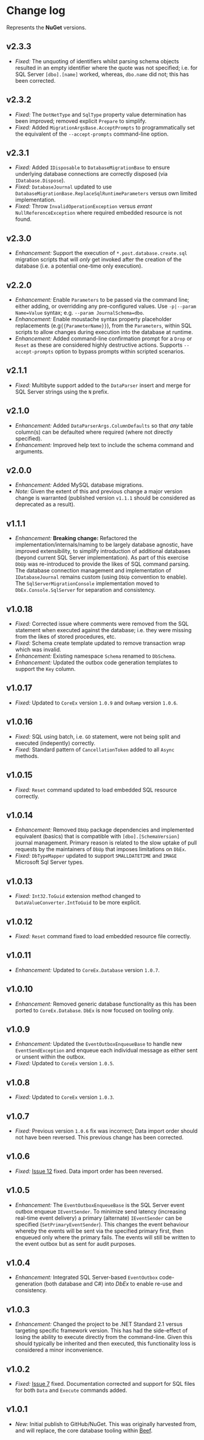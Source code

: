 ﻿# Change log

Represents the **NuGet** versions.

## v2.3.3
- *Fixed:* The unquoting of identifiers whilst parsing schema objects resulted in an empty identifier where the quote was not specified; i.e. for SQL Server `[dbo].[name]` worked, whereas, `dbo.name` did not; this has been corrected.

## v2.3.2
- *Fixed:* The `DotNetType` and `SqlType` property value determination has been improved; removed explicit `Prepare` to simplify.
- *Fixed:* Added `MigrationArgsBase.AcceptPrompts` to programmatically set the equivalent of the `--accept-prompts` command-line option. 

## v2.3.1
- *Fixed:* Added `IDisposable` to `DatabaseMigrationBase` to ensure underlying database connections are correctly disposed (via `IDatabase.Dispose`).
- *Fixed:* `DatabaseJournal` updated to use `DatabaseMigrationBase.ReplaceSqlRuntimeParameters` versus own limited implementation.
- *Fixed:* Throw `InvalidOperationException` versus _errant_ `NullReferenceException` where required embedded resource is not found.

## v2.3.0
- *Enhancement:* Support the execution of `*.post.database.create.sql` migration scripts that will _only_ get invoked after the creation of the database (i.e. a potential one-time only execution).

## v2.2.0
- *Enhancement:* Enable `Parameters` to be passed via the command line; either adding, or overridding any pre-configured values. Use `-p|--param Name=Value` syntax; e.g. `--param JournalSchema=dbo`.
- *Enhancement:* Enable moustache syntax property placeholder replacements (e.g`{{ParameterName}}`), from the `Parameters`, within SQL scripts to allow changes during execution into the database at runtime.
- *Enhancement:* Added command-line confirmation prompt for a `Drop` or `Reset` as these are considered highly destructive actions. Supports `--accept-prompts` option to bypass prompts within scripted scenarios.

## v2.1.1
- *Fixed:* Multibyte support added to the `DataParser` insert and merge for SQL Server strings using the `N` prefix.

## v2.1.0
- *Enhancement:* Added `DataParserArgs.ColumnDefaults` so that _any_ table column(s) can be defaulted where required (where not directly specified).
- *Enhancement:* Improved help text to include the schema command and arguments.

## v2.0.0
- *Enhancement:* Added MySQL database migrations.
- *Note:* Given the extent of this and previous change a major version change is warranted (published version `v1.1.1` should be considered as deprecated as a result).

## v1.1.1
- *Enhancement:* **Breaking change:** Refactored the implementation/internals/naming to be largely database agnostic, have improved extensibility, to simplify introduction of additional databases (beyond current SQL Server implementation). As part of this exercise `DbUp` was re-introduced to provide the likes of SQL command parsing. The database connection management and implementation of `IDatabaseJournal` remains custom (using `DbUp` convention to enable). The `SqlServerMigrationConsole` implementation moved to `DbEx.Console.SqlServer` for separation and consistency.

## v1.0.18
- *Fixed:* Corrected issue where comments were removed from the SQL statement when executed against the database; i.e. they were missing from the likes of stored procedures, etc.
- *Fixed:* Schema create template updated to remove transaction wrap which was invalid.
- *Enhancement:* Existing namespace `Schema` renamed to `DbSchema`.
- *Enhancement:* Updated the outbox code generation templates to support the `Key` column.

## v1.0.17
- *Fixed:* Updated to `CoreEx` version `1.0.9` and `OnRamp` version `1.0.6`.

## v1.0.16
- *Fixed:* SQL using batch, i.e. `GO` statement, were not being split and executed (indepently) correctly.
- *Fixed:* Standard pattern of `CancellationToken` added to all `Async` methods.

## v1.0.15
- *Fixed:* `Reset` command updated to load embedded SQL resource correctly.

## v1.0.14
- *Enhancement:* Removed `DbUp` package dependencies and implemented equivalent (basics) that is compatible with `[dbo].[SchemaVersion]` journal management. Primary reason is related to the slow uptake of pull requests by the maintainers of `DbUp` that imposes limitations on `DbEx`.
- *Fixed:* `DbTypeMapper` updated to support `SMALLDATETIME` and `IMAGE` Microsoft Sql Server types.

## v1.0.13
- *Fixed:* `Int32.ToGuid` extension method changed to `DataValueConverter.IntToGuid` to be more explicit.

## v1.0.12
- *Fixed:* `Reset` command fixed to load embedded resource file correctly.

## v1.0.11
- *Enhancement:* Updated to `CoreEx.Database` version `1.0.7`.

## v1.0.10
- *Enhancement:* Removed generic database functionality as this has been ported to `CoreEx.Database`. `DbEx` is now focused on tooling only.

## v1.0.9
- *Enhancement:* Updated the `EventOutboxEnqueueBase` to handle new `EventSendException` and enqueue each individual message as either sent or unsent within the outbox.
- *Fixed:* Updated to `CoreEx` version `1.0.5`.

## v1.0.8
- *Fixed:* Updated to `CoreEx` version `1.0.3`.

## v1.0.7
- *Fixed:* Previous version `1.0.6` fix was incorrect; Data import order should not have been reversed. This previous change has been corrected. 

## v1.0.6
- *Fixed:* [Issue 12](https://github.com/Avanade/DbEx/issues/12) fixed. Data import order has been reversed.

## v1.0.5
- *Enhancement:* The `EventOutboxEnqueueBase` is the SQL Server event outbox enqueue `IEventSender`. To minimize send latency (increasing real-time event delivery) a primary (alternate) `IEventSender` can be specified (`SetPrimaryEventSender`). This changes the event behaviour whereby the events will be sent via the specified primary first, then enqueued only where the primary fails. The events will still be written to the event outbox but as sent for audit purposes.

## v1.0.4
- *Enhancement:* Integrated SQL Server-based `EventOutbox` code-generation (both database and C#) into _DbEx_ to enable re-use and consistency.

## v1.0.3
- *Enhancement:* Changed the project to be .NET Standard 2.1 versus targeting specific framework version. This has had the side-effect of losing the ability to execute directly from the command-line. Given this should typically be inherited and then executed, this functionality loss is considered a minor inconvenience.

## v1.0.2
- *Fixed:* [Issue 7](https://github.com/Avanade/DbEx/issues/7) fixed. Documentation corrected and support for SQL files for both `Data` and `Execute` commands added.

## v1.0.1
- *New:* Initial publish to GitHub/NuGet. This was originally harvested from, and will replace, the core database tooling within [Beef](https://github.com/Avanade/Beef/tree/master/tools/Beef.Database.Core).